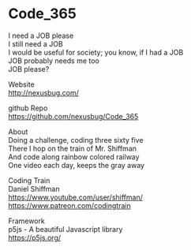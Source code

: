 # Code_365

I need a JOB please <br>
I still need a JOB <br>
I would be useful for society; you know, if I had a JOB <br>
JOB probably needs me too <br>
JOB please? <br>

Website<br>
http://nexusbug.com/

github Repo<br>
https://github.com/nexusbug/Code_365

About<br>
Doing a challenge, coding three sixty five<br>
There I hop on the train of Mr. Shiffman<br>
And code along rainbow colored railway<br>
One video each day, keeps the gray away<br>

Coding Train<br>
Daniel Shiffman<br>
https://www.youtube.com/user/shiffman/<br>
https://www.patreon.com/codingtrain

Framework<br>
p5js - A beautiful Javascript library<br>
https://p5js.org/
